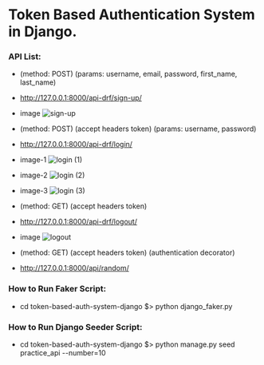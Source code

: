 # Token Based Authentication System in Django.

### API List:
* (method: POST) (params: username, email, password, first_name, last_name)
* http://127.0.0.1:8000/api-drf/sign-up/
* image
![sign-up](https://user-images.githubusercontent.com/23103980/78637727-c57a2780-78cc-11ea-9873-350a8aac5262.PNG)

* (method: POST) (accept headers token) (params: username, password)
* http://127.0.0.1:8000/api-drf/login/ 
* image-1
![login (1)](https://user-images.githubusercontent.com/23103980/78638072-72ed3b00-78cd-11ea-92c0-620b042dd1c7.PNG)
* image-2
![login (2)](https://user-images.githubusercontent.com/23103980/78638109-87313800-78cd-11ea-9051-f2526555522b.PNG)
* image-3
![login (3)](https://user-images.githubusercontent.com/23103980/78638119-8a2c2880-78cd-11ea-8d2a-47c77890e606.PNG)

* (method: GET) (accept headers token)
* http://127.0.0.1:8000/api-drf/logout/ 
* image
![logout](https://user-images.githubusercontent.com/23103980/78638150-9dd78f00-78cd-11ea-908d-75b8a46798fb.PNG)

* (method: GET) (accept headers token) (authentication decorator)
* http://127.0.0.1:8000/api/random/ 

### How to Run Faker Script:
* cd token-based-auth-system-django $> python django_faker.py

### How to Run Django Seeder Script:
* cd token-based-auth-system-django $> python manage.py seed practice_api --number=10
